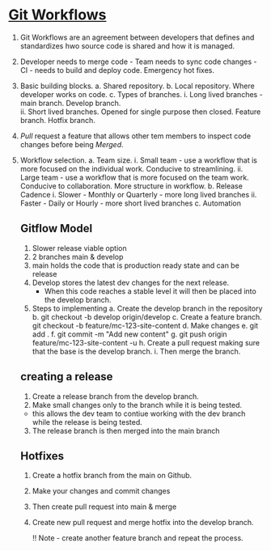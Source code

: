 # [Git Workflows](https://www.linkedin.com/learning/git-workflows/collaborating-more-effectively-with-git-using-workflows?autoplay=true)

1. Git Workflows are an agreement between developers that defines and standardizes hwo source code is shared and how it is managed.
2. Developer needs to merge code - Team needs to sync code changes - CI - needs to build and deploy code.  Emergency hot fixes.
3. Basic building blocks.
  a. Shared repository.
  b. Local repository.  Where developer works on code.
  c. Types of branches. 
      i. Long lived branches - main branch.  Develop branch.  
      ii. Short lived branches. Opened for single purpose then closed.  Feature branch. Hotfix branch. 
4. *Pull* request a feature that allows other tem members to inspect code changes before being *Merged*.
5. Workflow selection.
   a. Team size. 
      i. Small team - use a workflow that is more focused on the individual work. Conducive to streamlining.
      ii. Large team - use a workflow that is more focused on the team work. Conducive to collaboration. More structure in workflow.
   b. Release Cadence
      i. Slower - Monthly or Quarterly - more long lived branches
      ii. Faster - Daily or Hourly - more short lived branches
   c. Automation 

   ## Gitflow Model
   1. Slower release viable option
   2. 2 branches main & develop
   3. main holds the code that is production ready state and can be release
   4. Develop stores the latest dev changes for the next release.
      - When this code reaches a stable level it will then be placed into the develop branch.
   5. Steps to implementing
      a. Create the develop branch in the repository
      b. git checkout -b develop origin/develop
      c. Create a feature branch.   git checkout -b feature/mc-123-site-content
      d. Make changes
      e. git add .
      f. git commit -m "Add new content"
      g. git push origin feature/mc-123-site-content -u
      h. Create a pull request making sure that the base is the develop branch.
      i. Then merge the branch.

   ## creating a release
   1. Create a release branch from the develop branch.
   2. Make small changes only to the branch while it is being tested.
     - this allows the dev team to contiue working with the dev branch while the release is being tested.
   3. The release branch is then merged into the main branch

   ## Hotfixes
   1. Create a hotfix branch from the main on Github. 
   2. Make your changes and commit changes
   3. Then create pull request into main & merge
   4. Create new pull request and merge hotfix into the develop branch.

      !! Note - create another feature branch and repeat the process.